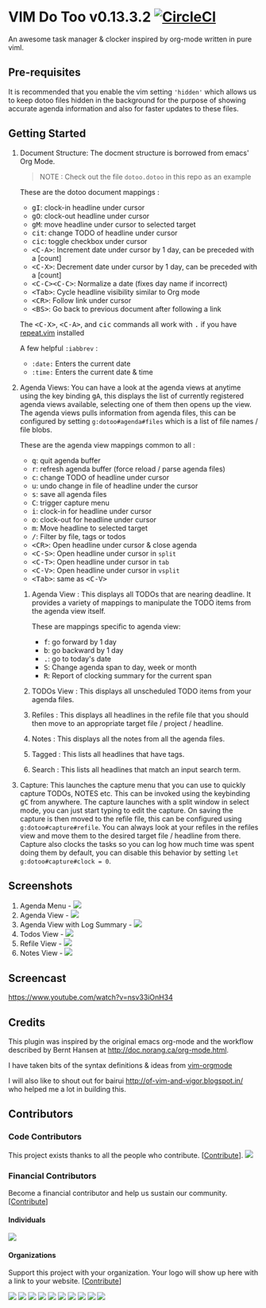 # VIM Do Too v0.13.3.2 [![CircleCI](https://circleci.com/gh/dhruvasagar/vim-dotoo.svg?style=svg)](https://circleci.com/gh/dhruvasagar/vim-dotoo)
An awesome task manager & clocker inspired by org-mode written in pure viml.

## Pre-requisites

It is recommended that you enable the vim setting `'hidden'` which allows us
to keep dotoo files hidden in the background for the purpose of showing
accurate agenda information and also for faster updates to these files.

## Getting Started
1. Document Structure: The docment structure is borrowed from emacs'
   Org Mode.

   > NOTE : Check out the file `dotoo.dotoo` in this repo as an example

   These are the dotoo document mappings :
   * <kbd>gI</kbd>:      clock-in headline under cursor
   * <kbd>gO</kbd>:      clock-out headline under cursor
   * <kbd>gM</kbd>:      move headline under cursor to selected target
   * <kbd>cit</kbd>:     change TODO of headline under cursor
   * <kbd>cic</kbd>:     toggle checkbox under cursor
   * <kbd>\<C-A\></kbd>: Increment date under cursor by 1 day, can be preceded with a [count]
   * <kbd>\<C-X\></kbd>: Decrement date under cursor by 1 day, can be preceded with a [count]
   * <kbd>\<C-C\>\<C-C\></kbd>: Normalize a date (fixes day name if incorrect)
   * <kbd>\<Tab></kbd>:  Cycle headline visibility similar to Org mode
   * <kbd>\<CR></kbd>:  Follow link under cursor
   * <kbd>\<BS></kbd>:  Go back to previous document after following a link

   The <kbd>\<C-X\></kbd>, <kbd>\<C-A\></kbd>, and  <kbd>cic</kbd> commands all work with <kbd>.</kbd>
   if you have [repeat.vim](http://github.com/tpope/vim-repeat) installed

   A few helpful `:iabbrev` :
   * `:date:` Enters the current date
   * `:time:` Enters the current date & time

2. Agenda Views: You can have a look at the agenda views at anytime using the key
   binding <kbd>gA</kbd>, this displays the list of currently registered
   agenda views available, selecting one of them then opens up the view. The
   agenda views pulls information from agenda files, this can be configured by
   setting `g:dotoo#agenda#files` which is a list of file names / file blobs.

   These are the agenda view mappings common to all :
   * <kbd>q</kbd>:     quit agenda buffer
   * <kbd>r</kbd>:     refresh agenda buffer (force reload / parse agenda files)
   * <kbd>c</kbd>:     change TODO of headline under cursor
   * <kbd>u</kbd>:     undo change in file of headline under the cursor
   * <kbd>s</kbd>:     save all agenda files
   * <kbd>C</kbd>:     trigger capture menu
   * <kbd>i</kbd>:     clock-in for headline under cursor
   * <kbd>o</kbd>:     clock-out for headline under cursor
   * <kbd>m</kbd>:     Move headline to selected target
   * <kbd>/</kbd>:     Filter by file, tags or todos
   * <kbd>\<CR\></kbd>:  Open headline under cursor & close agenda
   * <kbd>\<C-S\></kbd>: Open headline under cursor in `split`
   * <kbd>\<C-T\></kbd>: Open headline under cursor in `tab`
   * <kbd>\<C-V\></kbd>: Open headline under cursor in `vsplit`
   * <kbd>\<Tab\></kbd>: same as <kbd>\<C-V\></kbd>

   1. Agenda View : This displays all TODOs that are nearing deadline.
      It provides a variety of mappings to manipulate the TODO items
      from the agenda view itself.

      These are mappings specific to agenda view:
      * <kbd>f</kbd>:     go forward by 1 day
      * <kbd>b</kbd>:     go backward by 1 day
      * <kbd>.</kbd>:     go to today's date
      * <kbd>S</kbd>:     Change agenda span to day, week or month
      * <kbd>R</kbd>:     Report of clocking summary for the current span

   2. TODOs View : This displays all unscheduled TODO items from your agenda
      files.

   3. Refiles : This displays all headlines in the refile file that you should
      then move to an appropriate target file / project / headline.

   4. Notes : This displays all the notes from all the agenda files.

   5. Tagged : This lists all headlines that have tags.

   6. Search : This lists all headlines that match an input search
   term.


3. Capture: This launches the capture menu that you can use to quickly
   capture TODOs, NOTES etc. This can be invoked using the keybinding
   <kbd>gC</kbd> from anywhere. The capture launches with a split window in
   select mode, you can just start typing to edit the capture. On saving the
   capture is then moved to the refile file, this can be configured using
   `g:dotoo#capture#refile`. You can always look at your refiles in the
   refiles view and move them to the desired target file / headline from
   there. Capture also clocks the tasks so you can log how much time was spent
   doing them by default, you can disable this behavior by setting
   `let g:dotoo#capture#clock = 0`.

## Screenshots

1. Agenda Menu - <img src="http://i.imgur.com/17doNZn.png"/>
2. Agenda View - <img src="http://i.imgur.com/Jstc961.png"/>
4. Agenda View with Log Summary - <img src="http://i.imgur.com/7sSV5dm.png"/>
5. Todos View - <img src="http://i.imgur.com/0Jg0Ezs.png"/>
6. Refile View - <img src="http://i.imgur.com/HoSJkEu.png"/>
7. Notes View - <img src="http://i.imgur.com/TyEeNWa.png"/>

## Screencast

https://www.youtube.com/watch?v=nsv33iOnH34

## Credits

This plugin was inspired by the original emacs org-mode and the workflow
described by Bernt Hansen at http://doc.norang.ca/org-mode.html.

I have taken bits of the syntax definitions & ideas from
[vim-orgmode](https://github.com/jceb/vim-orgmode)

I will also like to shout out for bairui http://of-vim-and-vigor.blogspot.in/
who helped me a lot in building this.

## Contributors

### Code Contributors

This project exists thanks to all the people who contribute. [[Contribute](https://opencollective.com/vim-dotoo/contribute)].
<a href="https://github.com/dhruvasagar/vim-dotoo/graphs/contributors"><img src="https://opencollective.com/vim-dotoo/contributors.svg?width=890&button=false" /></a>

### Financial Contributors

Become a financial contributor and help us sustain our community. [[Contribute](https://opencollective.com/vim-dotoo/contribute)]

#### Individuals

<a href="https://opencollective.com/vim-dotoo"><img src="https://opencollective.com/vim-dotoo/individuals.svg?width=890"></a>

#### Organizations

Support this project with your organization. Your logo will show up here with a link to your website. [[Contribute](https://opencollective.com/vim-dotoo/contribute)]

<a href="https://opencollective.com/vim-dotoo/organization/0/website"><img src="https://opencollective.com/vim-dotoo/organization/0/avatar.svg"></a>
<a href="https://opencollective.com/vim-dotoo/organization/1/website"><img src="https://opencollective.com/vim-dotoo/organization/1/avatar.svg"></a>
<a href="https://opencollective.com/vim-dotoo/organization/2/website"><img src="https://opencollective.com/vim-dotoo/organization/2/avatar.svg"></a>
<a href="https://opencollective.com/vim-dotoo/organization/3/website"><img src="https://opencollective.com/vim-dotoo/organization/3/avatar.svg"></a>
<a href="https://opencollective.com/vim-dotoo/organization/4/website"><img src="https://opencollective.com/vim-dotoo/organization/4/avatar.svg"></a>
<a href="https://opencollective.com/vim-dotoo/organization/5/website"><img src="https://opencollective.com/vim-dotoo/organization/5/avatar.svg"></a>
<a href="https://opencollective.com/vim-dotoo/organization/6/website"><img src="https://opencollective.com/vim-dotoo/organization/6/avatar.svg"></a>
<a href="https://opencollective.com/vim-dotoo/organization/7/website"><img src="https://opencollective.com/vim-dotoo/organization/7/avatar.svg"></a>
<a href="https://opencollective.com/vim-dotoo/organization/8/website"><img src="https://opencollective.com/vim-dotoo/organization/8/avatar.svg"></a>
<a href="https://opencollective.com/vim-dotoo/organization/9/website"><img src="https://opencollective.com/vim-dotoo/organization/9/avatar.svg"></a>
